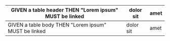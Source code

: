  | GIVEN a table header THEN "Lorem ipsum" MUST be linked   | dolor sit | amet |
 | ---------------------------------------------------------| --------- | ---- |
 | GIVEN a table body THEN "Lorem ipsum" MUST be linked     | dolor sit | amet |
